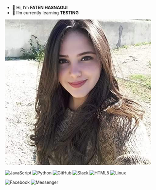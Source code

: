 - 👋 Hi, I’m **FATEN HASNAOUI** 
- :pencil: I’m currently learning **TESTING** 


![FATEN HASNAOUI](https://github.com/FATEN-WEB/FATEN-WEB/blob/main/FB_IMG_1623054211509.jpg)
 
<img alt="JavaScript" src="https://img.shields.io/badge/javascript-%23323330.svg?style=for-the-badge&logo=javascript&logoColor=%23F7DF1E"/> <img alt="Python" src="https://img.shields.io/badge/python-%2314354C.svg?style=for-the-badge&logo=python&logoColor=white"/> <img alt="GitHub" src="https://img.shields.io/badge/github-%23121011.svg?style=for-the-badge&logo=github&logoColor=white"/> <img alt="Slack" src="https://img.shields.io/badge/Slack-4A154B?style=for-the-badge&logo=slack&logoColor=white" /> <img alt="HTML5" src="https://img.shields.io/badge/html5-%23E34F26.svg?style=for-the-badge&logo=html5&logoColor=white"/> <img alt="Linux" src="https://img.shields.io/badge/Linux-FCC624?style=for-the-badge&logo=linux&logoColor=black">


<img alt="Facebook" src="https://img.shields.io/badge/Facebook-%231877F2.svg?style=for-the-badge&logo=Facebook&logoColor=white"/> <img alt="Messenger" src="https://img.shields.io/badge/Messenger-00B2FF?style=for-the-badge&logo=messenger&logoColor=white" />
